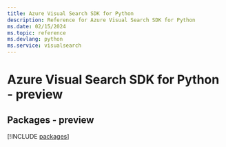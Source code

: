 ```yaml
---
title: Azure Visual Search SDK for Python
description: Reference for Azure Visual Search SDK for Python
ms.date: 02/15/2024
ms.topic: reference
ms.devlang: python
ms.service: visualsearch
---
```

# Azure Visual Search SDK for Python - preview
## Packages - preview
[!INCLUDE [packages](visual-search-index.md)]